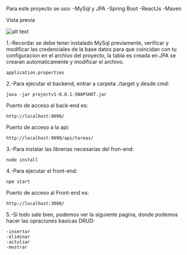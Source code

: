Para este proyecto se uso:
	-MySql y JPA
	-Spring Boot
	-ReactJs
	-Maven

Vista previa

![alt text](https://raw.githubusercontent.com/username/projectname/branch/path/to/img.png)


1.-Recordar se debe tener instalado MySql previamente, verificar y modificar las credenciales de la base datos para que coincidan con tu configuracion en el archivo del proyecto, la tabla es creada en JPA se crearan automaticamente y modificar el archivo.

	application.properties

2.-Para ejecutar el backend, entrar a carpeta ./target y desde cmd: 

	java -jar projectv1-0.0.1-SNAPSHOT.jar

Puerto de acceso al back-end es:

	http://localhost:9090/

Puerto de acceso a la api: 

	http://localhost:9090/api/tareas/

3.-Para instalar las librerias necesarias del fron-end: 

	node install

4.-Para ejecutar el front-end:

	npm start

Puerto de acceso al Front-end es:

	http://localhost:3000/


5.-Si todo sale bien, podemos ver la siguiente pagina, donde podemos hacer las opraciones basicas DRUD:
	
	-insertar
	-eliminar
	-actuliar 
	-mostrar

